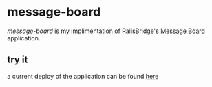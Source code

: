 # message-board

*message-board* is my implimentation of RailsBridge's [Message Board](http://docs.railsbridge.org/message-board/) application.

## try it
a current deploy of the application can be found [here]()

